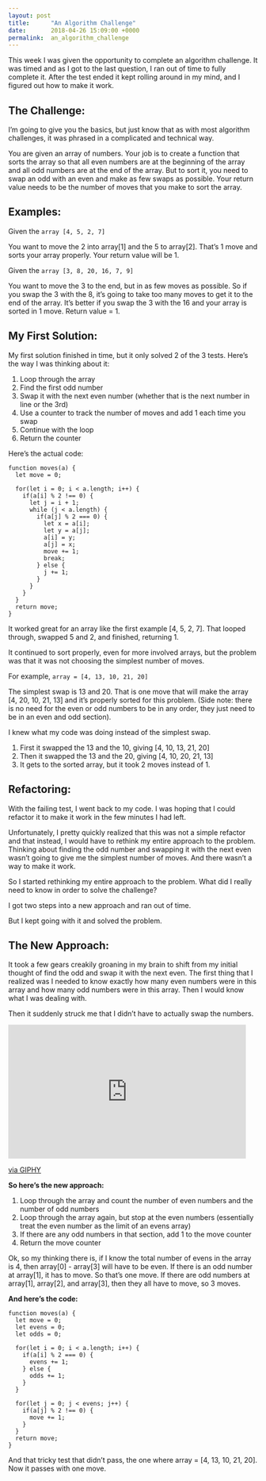 ```yaml
---
layout: post
title:      "An Algorithm Challenge"
date:       2018-04-26 15:09:00 +0000
permalink:  an_algorithm_challenge
---
```



This week I was given the opportunity to complete an algorithm challenge. It was timed and as I got to the last question, I ran out of time to fully complete it. After the test ended it kept rolling around in my mind, and I figured out how to make it work. 

## The Challenge:

I’m going to give you the basics, but just know that as with most algorithm challenges, it was phrased in a complicated and technical way. 

You are given an array of numbers. Your job is to create a function that sorts the array so that all even numbers are at the beginning of the array and all odd numbers are at the end of the array. But to sort it, you need to swap an odd with an even and make as few swaps as possible. Your return value needs to be the number of moves that you make to sort the array. 

## Examples:

Given the ```array [4, 5, 2, 7]```

You want to move the 2 into array[1] and the 5 to array[2]. That’s 1 move and sorts your array properly. 
Your return value will be 1.

Given the ```array [3, 8, 20, 16, 7, 9]```

You want to move the 3 to the end, but in as few moves as possible. So if you swap the 3 with the 8, it’s going to take too many moves to get it to the end of the array. It’s better if you swap the 3 with the 16 and your array is sorted in 1 move. 
Return value = 1.

## My First Solution:

My first solution finished in time, but it only solved 2 of the 3 tests. Here’s the way I was thinking about it:

1. Loop through the array
2. Find the first odd number
3. Swap it with the next even number (whether that is the next number in line or the 3rd)
4. Use a counter to track the number of moves and add 1 each time you swap
5. Continue with the loop
6. Return the counter

Here’s the actual code:

```
function moves(a) {
  let move = 0;

  for(let i = 0; i < a.length; i++) {
    if(a[i] % 2 !== 0) {
      let j = i + 1;
      while (j < a.length) {
        if(a[j] % 2 === 0) {
          let x = a[i];
          let y = a[j];
          a[i] = y;
          a[j] = x;
          move += 1;
          break;
        } else {
          j += 1;
        }
      }
    }
  }
  return move;
}
```

It worked great for an array like the first example [4, 5, 2, 7].
That looped through, swapped 5 and 2, and finished, returning 1. 

It continued to sort properly, even for more involved arrays, but the problem was that it was not choosing the simplest number of moves. 

For example, ```array = [4, 13, 10, 21, 20]```

The simplest swap is 13 and 20. That is one move that will make the array [4, 20, 10, 21, 13] and it’s properly sorted for this problem. (Side note: there is no need for the even or odd numbers to be in any order, they just need to be in an even and odd section). 

I knew what my code was doing instead of the simplest swap. 
1. First it swapped the 13 and the 10, giving [4, 10, 13, 21, 20]
2. Then it swapped the 13 and the 20, giving [4, 10, 20, 21, 13]
3. It gets to the sorted array, but it took 2 moves instead of 1. 

## Refactoring: 

With the failing test, I went back to my code. I was hoping that I could refactor it to make it work in the few minutes I had left. 

Unfortunately, I pretty quickly realized that this was not a simple refactor and that instead, I would have to rethink my entire approach to the problem. Thinking about finding the odd number and swapping it with the next even wasn’t going to give me the simplest number of moves. And there wasn’t a way to make it work. 

So I started rethinking my entire approach to the problem. What did I really need to know in order to solve the challenge?

I got two steps into a new approach and ran out of time. 

But I kept going with it and solved the problem. 

## The New Approach:

It took a few gears creakily groaning in my brain to shift from my initial thought of find the odd and swap it with the next even. The first thing that I realized was I needed to know exactly how many even numbers were in this array and how many odd numbers were in this array. Then I would know what I was dealing with. 

Then it suddenly struck me that I didn’t have to actually swap the numbers. 
<iframe src="https://giphy.com/embed/3ohzdWXG2y5Q61Vi2Q" width="480" height="270" frameBorder="0" class="giphy-embed" allowFullScreen></iframe><p><a href="https://giphy.com/gifs/geekandsundry-reaction-3ohzdWXG2y5Q61Vi2Q">via GIPHY</a></p>

**So here’s the new approach:**

1. Loop through the array and count the number of even numbers and the number of odd numbers
2. Loop through the array again, but stop at the even numbers (essentially treat the even number as the limit of an evens array)
3. If there are any odd numbers in that section, add 1 to the move counter
4. Return the move counter

Ok, so my thinking there is, if I know the total number of evens in the array is 4, then array[0] - array[3] will have to be even. If there is an odd number at array[1], it has to move. So that’s one move. If there are odd numbers at array[1], array[2], and array[3], then they all have to move, so 3 moves. 

**And here’s the code:**

```
function moves(a) {
  let move = 0;
  let evens = 0;
  let odds = 0;

  for(let i = 0; i < a.length; i++) {
    if(a[i] % 2 === 0) {
      evens += 1;
    } else {
      odds += 1;
    }
  }

  for(let j = 0; j < evens; j++) {
    if(a[j] % 2 !== 0) {
      move += 1;
    }
  }
  return move;
}
```

And that tricky test that didn’t pass, the one where array = [4, 13, 10, 21, 20]. Now it passes with one move.

